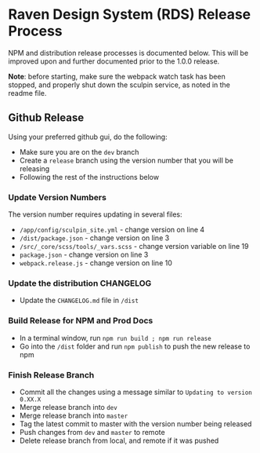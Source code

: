 # Raven Design System (RDS) Release Process

NPM and distribution release processes is documented below. This will be improved upon and further documented prior to the 1.0.0 release.

**Note**: before starting, make sure the webpack watch task has been stopped, and properly shut down the sculpin service, as noted in the readme file.

## Github Release
Using your preferred github gui, do the following:

- Make sure you are on the `dev` branch
- Create a `release` branch using the version number that you will be releasing
- Following the rest of the instructions below

### Update Version Numbers
The version number requires updating in several files:

- `/app/config/sculpin_site.yml` - change version on line 4
- `/dist/package.json` - change version on line 3
- `/src/_core/scss/tools/_vars.scss` - change version variable on line 19
- `package.json` - change version on line 3
- `webpack.release.js` - change version on line 10

### Update the distribution CHANGELOG

- Update the `CHANGELOG.md` file in `/dist`

### Build Release for NPM and Prod Docs

- In a terminal window, run `npm run build ; npm run release`
- Go into the `/dist` folder and run `npm publish` to push the new release to npm

### Finish Release Branch

- Commit all the changes using a message similar to `Updating to version 0.XX.X`
- Merge release branch into `dev`
- Merge release branch into `master`
- Tag the latest commit to master with the version number being released
- Push changes from `dev` and `master` to remote
- Delete release branch from local, and remote if it was pushed
